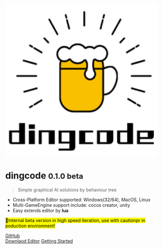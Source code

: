 ![logo](media/icon_m.svg)

# dingcode <small>0.1.0 beta</small>

> Simple graphical AI solutions by behaviour tree

- Cross-Platform Editor supported: Windows(32/64), MacOS, Linux
- Multi-GameEngine support include: cocos creator, unity
- Easy extends editor by **lua** 

<mark>:lantern:Internal beta version in high speed iteration,  use with cautionpr in poduction environment!</mark>

[GitHub](https://github.com/dwbmio/dingcode-docs) \
[Downlaod Editor](https://www.baidu.com)
[Getting Started](#readme)
